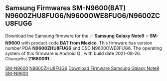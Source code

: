 <h2>Samsung Firmwares SM-N9600(BAT) N9600ZHU8FUG6/N9600OWE8FUG6/N9600ZCU8FUG6</h2>
Download the Samsung firmware for the ✅ <strong>Samsung Galaxy Note9 </strong> ⭐ <strong>SM-N9600</strong> with product code <strong>BAT</strong> <strong> from Mexico</strong>. This firmware has version number PDA <strong>N9600ZHU8FUG6</strong> and CSC N9600OWE8FUG6. The operating system of this firmware is Android Q , with build date 2021-08-26. Changelist <strong>21680091</strong>.


[SM-N9600](https://samfirm.shop/samsung/model/SM-N9600)
[N9600ZHU8FUG6](https://samfirm.shop/samsung/pda/N9600ZHU8FUG6)
[Download Firmware Samsung Galaxy Note9 SM-N9600](https://samfirm.shop/samsung/firmware/453179)
